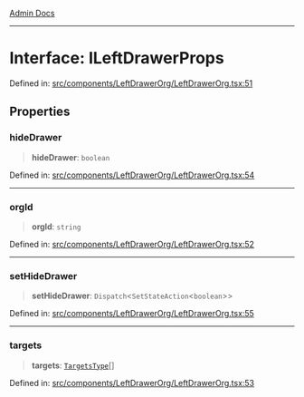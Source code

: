 [Admin Docs](/)

***

# Interface: ILeftDrawerProps

Defined in: [src/components/LeftDrawerOrg/LeftDrawerOrg.tsx:51](https://github.com/PalisadoesFoundation/talawa-admin/blob/main/src/components/LeftDrawerOrg/LeftDrawerOrg.tsx#L51)

## Properties

### hideDrawer

> **hideDrawer**: `boolean`

Defined in: [src/components/LeftDrawerOrg/LeftDrawerOrg.tsx:54](https://github.com/PalisadoesFoundation/talawa-admin/blob/main/src/components/LeftDrawerOrg/LeftDrawerOrg.tsx#L54)

***

### orgId

> **orgId**: `string`

Defined in: [src/components/LeftDrawerOrg/LeftDrawerOrg.tsx:52](https://github.com/PalisadoesFoundation/talawa-admin/blob/main/src/components/LeftDrawerOrg/LeftDrawerOrg.tsx#L52)

***

### setHideDrawer

> **setHideDrawer**: `Dispatch`\<`SetStateAction`\<`boolean`\>\>

Defined in: [src/components/LeftDrawerOrg/LeftDrawerOrg.tsx:55](https://github.com/PalisadoesFoundation/talawa-admin/blob/main/src/components/LeftDrawerOrg/LeftDrawerOrg.tsx#L55)

***

### targets

> **targets**: [`TargetsType`](state\reducers\routesReducer\README\type-aliases\TargetsType.md)[]

Defined in: [src/components/LeftDrawerOrg/LeftDrawerOrg.tsx:53](https://github.com/PalisadoesFoundation/talawa-admin/blob/main/src/components/LeftDrawerOrg/LeftDrawerOrg.tsx#L53)
